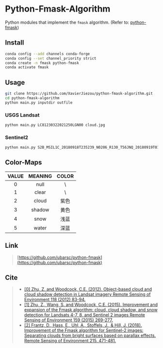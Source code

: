 # Python-Fmask-Algorithm

Python modules that implement the `fmask` algorithm. (Refer to: [python-fmask](https://www.pythonfmask.org/))

## Install

```bash
conda config --add channels conda-forge
conda config --set channel_priority strict
conda create -n fmask python-fmask
conda activate fmask
```

## Usage

```bash
git clone https://github.com/XavierJiezou/python-fmask-algorithm.git
cd python-fmask-algorithm
python main.py inputdir outfile
```

### USGS Landsat

```bash
python main.py LC81230322021250LGN00 cloud.jpg
```

### Sentinel2

```bash
python main.py S2B_MSIL1C_20180918T235239_N0206_R130_T56JNQ_20180919T011001.SAFE cloud.jpg
```

## Color-Maps

|VALUE|MEANING|COLOR|
|:---:|:-----:|:---:|
|  0  | null  |  \  |
|  1  | clear |  \  |
|  2  | cloud | 紫色|
|  3  | shadow| 黄色|
|  4  | snow  | 浅蓝|
|  5  | water | 深蓝|

## Link

> [https://github.com/ubarsc/python-fmask](https://github.com/ubarsc/python-fmask)

## Cite

> - [[0] Zhu, Z. and Woodcock, C.E. (2012). Object-based cloud and cloud shadow detection in Landsat imagery Remote Sensing of Environment 118 (2012) 83-94.](https://www.sciencedirect.com/science/article/pii/S0034425711003853)
> - [[1] Zhu, Z., Wang, S. and Woodcock, C.E. (2015). Improvement and expansion of the Fmask algorithm: cloud, cloud shadow, and snow detection for Landsats 4-7, 8, and Sentinel 2 images Remote Sensing of Environment 159 (2015) 269-277.](https://www.sciencedirect.com/science/article/pii/S0034425714005069)
> - [[2] Frantz, D., Hass, E., Uhl, A., Stoffels, J., & Hill, J. (2018). Improvement of the Fmask algorithm for Sentinel-2 images: Separating clouds from bright surfaces based on parallax effects. Remote Sensing of Environment 215, 471-481.](https://www.sciencedirect.com/science/article/pii/S0034425718302037)
